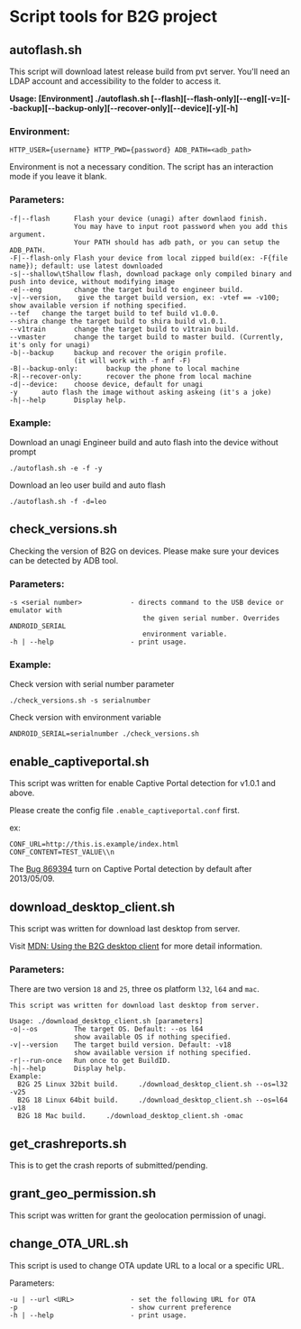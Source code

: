# Script tools for B2G project


## autoflash.sh

This script will download latest release build from pvt server. You'll need an LDAP account and accessibility to the folder to access it.

**Usage: [Environment] ./autoflash.sh [--flash][--flash-only][--eng][-v=<version>][--backup][--backup-only][--recover-only][--device][-y][-h]**


### Environment:

```
HTTP_USER={username} HTTP_PWD={password} ADB_PATH=<adb_path>
```

Environment is not a necessary condition. The script has an interaction mode if you leave it blank.

### Parameters:

```
-f|--flash      Flash your device (unagi) after downlaod finish.
                You may have to input root password when you add this argument.
                Your PATH should has adb path, or you can setup the ADB_PATH.
-F|--flash-only Flash your device from local zipped build(ex: -F{file name}); default: use latest downloaded
-s|--shallow\tShallow flash, download package only compiled binary and push into device, without modifying image
-e|--eng        change the target build to engineer build.
-v|--version,    give the target build version, ex: -vtef == -v100; show available version if nothing specified.
--tef   change the target build to tef build v1.0.0.
--shira change the target build to shira build v1.0.1.
--v1train       change the target build to v1train build.
--vmaster       change the target build to master build. (Currently, it's only for unagi)
-b|--backup     backup and recover the origin profile.
                (it will work with -f anf -F)
-B|--backup-only:       backup the phone to local machine
-R|--recover-only:      recover the phone from local machine
-d|--device:    choose device, default for unagi
-y      auto flash the image without asking askeing (it's a joke)
-h|--help       Display help.
```

### Example:

Download an unagi Engineer build and auto flash into the device without prompt

    ./autoflash.sh -e -f -y

Download an leo user build and auto flash

    ./autoflash.sh -f -d=leo


## check_versions.sh

Checking the version of B2G on devices.
Please make sure your devices can be detected by ADB tool.

### Parameters:

```
-s <serial number>            - directs command to the USB device or emulator with
                                 the given serial number. Overrides ANDROID_SERIAL
                                 environment variable.
-h | --help                   - print usage.
```

### Example:

Check version with serial number parameter

    ./check_versions.sh -s serialnumber

Check version with environment variable

    ANDROID_SERIAL=serialnumber ./check_versions.sh


## enable_captiveportal.sh

This script was written for enable Captive Portal detection for v1.0.1 and above.

Please create the config file `.enable_captiveportal.conf` first.

ex:
```
CONF_URL=http://this.is.example/index.html
CONF_CONTENT=TEST_VALUE\\n
```
The [Bug 869394](https://bugzil.la/869394) turn on Captive Portal detection by default after 2013/05/09.


## download_desktop_client.sh

This script was written for download last desktop from server.

Visit [MDN: Using the B2G desktop client](https://developer.mozilla.org/en-US/docs/Mozilla/Firefox_OS/Using_the_B2G_desktop_client) for more detail information.

### Parameters:

There are two version `18` and `25`, three os platform `l32`, `l64` and `mac`.

```
This script was written for download last desktop from server.

Usage: ./download_desktop_client.sh [parameters]
-o|--os         The target OS. Default: --os l64
                show available OS if nothing specified.
-v|--version    The target build version. Default: -v18
                show available version if nothing specified.
-r|--run-once   Run once to get BuildID.
-h|--help       Display help.
Example:
  B2G 25 Linux 32bit build.     ./download_desktop_client.sh --os=l32 -v25
  B2G 18 Linux 64bit build.     ./download_desktop_client.sh --os=l64 -v18
  B2G 18 Mac build.     ./download_desktop_client.sh -omac
```


## get_crashreports.sh

This is to get the crash reports of submitted/pending.


## grant_geo_permission.sh

This script was written for grant the geolocation permission of unagi.


## change_OTA_URL.sh

This script is used to change OTA update URL to a local or a specific URL.

Parameters:
```
-u | --url <URL>              - set the following URL for OTA
-p                            - show current preference
-h | --help                   - print usage.
```

